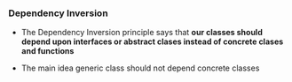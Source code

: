 ### Dependency Inversion

- The Dependency Inversion principle says that **our classes should depend upon interfaces or abstract clases instead of concrete clases and functions**

- The main idea generic class should not depend concrete classes

